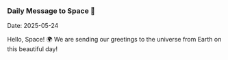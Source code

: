### Daily Message to Space 🌌
Date: 2025-05-24

Hello, Space! 🌍 We are sending our greetings to the universe from Earth on this beautiful day!
